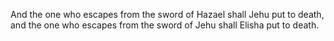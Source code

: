 And the one who escapes from the sword of Hazael shall Jehu put to death, and the one who escapes from the sword of Jehu shall Elisha put to death.
